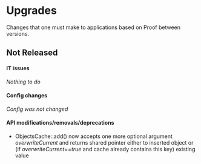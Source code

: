 Upgrades
========
Changes that one must make to applications based on Proof between versions.

## Not Released
#### IT issues
*Nothing to do*

#### Config changes
*Config was not changed*

#### API modifications/removals/deprecations
 * ObjectsCache::add() now accepts one more optional argument *overwriteCurrent* and returns shared pointer either to inserted object or (if *overwriteCurrent==true* and cache already contains this key) existing value
